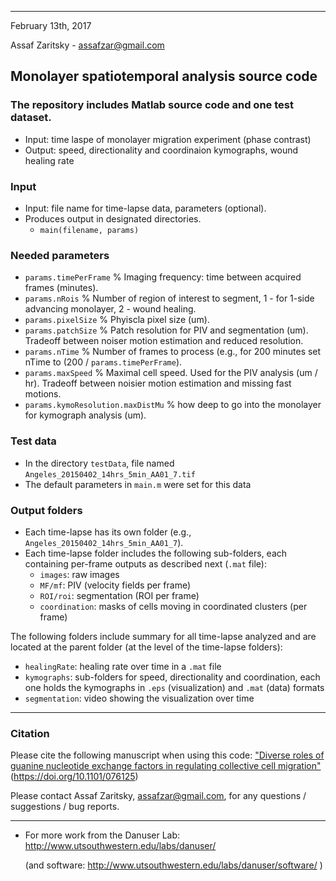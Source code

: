 -------------------
February 13th, 2017

Assaf Zaritsky - assafzar@gmail.com

## Monolayer spatiotemporal analysis source code
### The repository includes Matlab source code and one test dataset.

- Input: time laspe of monolayer migration experiment (phase contrast)
- Output: speed, directionality and coordinaion kymographs, wound healing rate

### Input

- Input: file name for time-lapse data, parameters (optional).
- Produces output in designated directories.
  - `main(filename, params)`

### Needed parameters
- `params.timePerFrame` % Imaging frequency: time between acquired frames (minutes).
- `params.nRois` % Number of region of interest to segment, 1 - for 1-side advancing monolayer, 2 - wound healing.
- `params.pixelSize` % Phyiscla pixel size (um).
- `params.patchSize` % Patch resolution for PIV and segmentation (um). Tradeoff between noiser motion estimation and reduced resolution.
- `params.nTime` % Number of frames to process (e.g., for 200 minutes set nTime to (200 / `params.timePerFrame`).
- `params.maxSpeed` % Maximal cell speed. Used for the PIV analysis (um / hr). Tradeoff between noisier motion estimation and missing fast motions.
- `params.kymoResolution.maxDistMu` % how deep to go into the monolayer for kymograph analysis (um).

### Test data
- In the directory `testData`, file named `Angeles_20150402_14hrs_5min_AA01_7.tif`
- The default parameters in `main.m` were set for this data

### Output folders
- Each time-lapse has its own folder (e.g., `Angeles_20150402_14hrs_5min_AA01_7`). 
- Each time-lapse folder  includes the following sub-folders, each containing per-frame outputs as described next (`.mat` file):
  - `images`: raw images
  - `MF/mf`: PIV (velocity fields per frame)
  - `ROI/roi`: segmentation (ROI per frame)
  - `coordination`: masks of cells moving in coordinated clusters (per frame)

The following folders include summary for all time-lapse analyzed and are located at the parent folder (at the level of the time-lapse folders):
- `healingRate`: healing rate over time in a `.mat` file
- `kymographs`: sub-folders for speed, directionality and coordination, each one holds the kymographs in `.eps` (visualization) and `.mat` (data) formats
- `segmentation`: video showing the visualization over time

-----------------

### Citation

Please cite the following manuscript when using this code:
["Diverse roles of guanine nucleotide exchange factors in regulating collective cell migration"](https://doi.org/10.1101/076125) (https://doi.org/10.1101/076125)

Please contact Assaf Zaritsky, assafzar@gmail.com, for any questions / suggestions / bug reports.

-----------------

+ For more work from the Danuser Lab: http://www.utsouthwestern.edu/labs/danuser/

  (and software: http://www.utsouthwestern.edu/labs/danuser/software/ )
